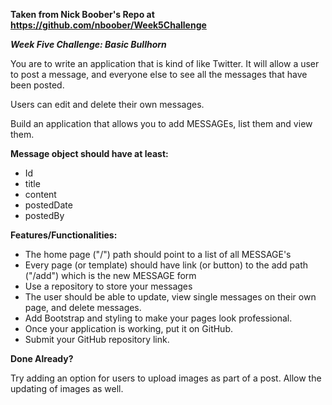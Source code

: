 <b>Taken from Nick Boober's Repo at https://github.com/nboober/Week5Challenge</b>


***Week Five Challenge: Basic Bullhorn***

You are to write an application that is kind of like Twitter. It will allow a user to
post a message, and everyone else to see all the messages that have been posted. 

Users can edit and delete their own messages. 

Build an application that allows you to add MESSAGEs, list them and view them.

**Message object should have at least:**

 - Id
 - title
 - content
 - postedDate
 - postedBy
 
 **Features/Functionalities:**

 - The home page ("/") path should point to a list of all MESSAGE's
 - Every page (or template) should have link (or button) to the add path 
("/add") which is the new MESSAGE form
 - Use a repository to store your messages
 - The user should be able to update, view single messages on their own page, and delete messages.
 - Add Bootstrap and styling to make your pages look professional.
 - Once your application is working, put it on GitHub.
 - Submit your GitHub repository link.

**Done Already?**

Try adding an option for users to upload images as part of a post. Allow the updating of images as well.
